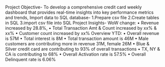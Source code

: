 Project Objective-
To develop a comprehensive credit card weekly dashboard that provides real-time insights into key performance metrics and trends, 
Import data to SQL database-
1.Prepare csv file 2.Create tables in SQL 3.import csv file into SQL
Project Insights-
WoW change:
• Revenue increased by 28.8%,
• Total Transaction Amt & Count increased by xx% & xx%
• Customer count increased by xx% Overview YTD:
• Overall revenue is 57M
• Total interest is 8M
• Total transaction amount is 46M
• Male customers are contributing more in revenue 31M, female 26M
• Blue & Silver credit card are contributing to 93% of overall
transactions
• TX, NY & CA is contributing to 68%
• Overall Activation rate is 57.5%
• Overall Delinquent rate is 6.06%
